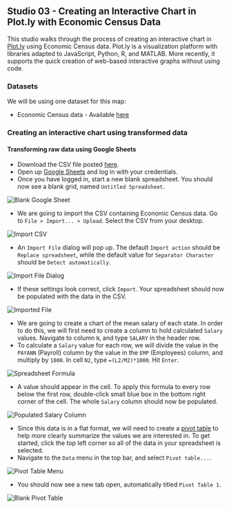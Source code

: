## Studio 03 - Creating an Interactive Chart in Plot.ly with Economic Census Data

This studio walks through the process of creating an interactive chart in [Plot.ly](https://plot.ly/) using Economic Census data. Plot.ly is a visualization platform with libraries adapted to JavaScript, Python, R, and MATLAB. More recently, it supports the quick creation of web-based interactive graphs without using code. 

### Datasets

We will be using one dataset for this map:

* Economic Census data - Available [here](https://github.com/emilyfuhrman/datavis_design/blob/master/2017_Summer/Data/03/economicCensus_2002-2012.csv)

### Creating an interactive chart using transformed data
#### Transforming raw data using Google Sheets

* Download the CSV file posted [here](https://github.com/emilyfuhrman/datavis_design/blob/master/2017_Summer/Data/03/economicCensus_2002-2012.csv).
* Open up [Google Sheets](https://docs.google.com/spreadsheets) and log in with your credentials.
* Once you have logged in, start a new blank spreadsheet. You should now see a blank grid, named `Untitled Spreadsheet`. 

![Blank Google Sheet](https://github.com/emilyfuhrman/datavis_design/blob/master/2017_Summer/Studios/Images/03/01_Blank_Google_Sheet.png)

* We are going to import the CSV containing Economic Census data. Go to `File > Import... > Upload`. Select the CSV from your desktop.

![Import CSV](https://github.com/emilyfuhrman/datavis_design/blob/master/2017_Summer/Studios/Images/03/02_Import_CSV.png)

* An `Import File` dialog will pop up. The default `Import action` should be `Replace spreadsheet`, while the default value for `Separator Character` should be `Detect automatically`. 

![Import File Dialog](https://github.com/emilyfuhrman/datavis_design/blob/master/2017_Summer/Studios/Images/03/03_Import_File_Dialog.png)

* If these settings look correct, click `Import`. Your spreadsheet should now be populated with the data in the CSV.

![Imported File](https://github.com/emilyfuhrman/datavis_design/blob/master/2017_Summer/Studios/Images/03/04_Imported_File.png)

* We are going to create a chart of the mean salary of each state. In order to do this, we will first need to create a column to hold calculated `Salary` values. Navigate to column `N`, and type `SALARY` in the header row.
* To calculate a `Salary` value for each row, we will divide the value in the `PAYANN` (Payroll) column by the value in the `EMP` (Employees) column, and multiply by `1000`. In cell `N2`, type `=(L2/M2)*1000`. Hit `Enter`.

![Spreadsheet Formula](https://github.com/emilyfuhrman/datavis_design/blob/master/2017_Summer/Studios/Images/03/05_Spreadsheet_Formula.png)

* A value should appear in the cell. To apply this formula to every row below the first row, double-click small blue box in the bottom right corner of the cell. The whole `Salary` column should now be populated.

![Populated Salary Column](https://github.com/emilyfuhrman/datavis_design/blob/master/2017_Summer/Studios/Images/03/06_Populated_Salary_Column.png)

* Since this data is in a flat format, we will need to create a [pivot table](https://en.wikipedia.org/wiki/Pivot_table) to help more clearly summarize the values we are interested in. To get started, click the top left corner so all of the data in your spreadsheet is selected. 
* Navigate to the `Data` menu in the top bar, and select `Pivot table...`.

![Pivot Table Menu](https://github.com/emilyfuhrman/datavis_design/blob/master/2017_Summer/Studios/Images/03/07_Pivot_Table_Menu.png)

* You should now see a new tab open, automatically titled `Pivot Table 1`. 

![Blank Pivot Table](https://github.com/emilyfuhrman/datavis_design/blob/master/2017_Summer/Studios/Images/03/08_Blank_Pivot_Table.png)

























